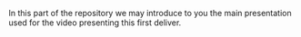 In this part of the repository we may introduce to you the
main presentation used for the video presenting this first deliver.
